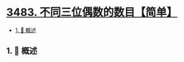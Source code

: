 # [3483. 不同三位偶数的数目【简单】](https://github.com/Tdahuyou/TNotes.leetcode/tree/main/notes/3483.%20%E4%B8%8D%E5%90%8C%E4%B8%89%E4%BD%8D%E5%81%B6%E6%95%B0%E7%9A%84%E6%95%B0%E7%9B%AE%E3%80%90%E7%AE%80%E5%8D%95%E3%80%91)

<!-- region:toc -->

- [1. 📝 概述](#1--概述)

<!-- endregion:toc -->

## 1. 📝 概述
